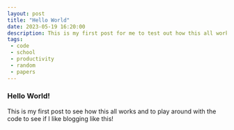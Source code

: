 ```yaml
---
layout: post
title: "Hello World"
date: 2023-05-19 16:20:00
description: This is my first post for me to test out how this all works!
tags:
 - code
 - school
 - productivity
 - random
 - papers
---
```


### Hello World!

This is my first post to see how this all works and to play around with the code to see if I like blogging like this!
